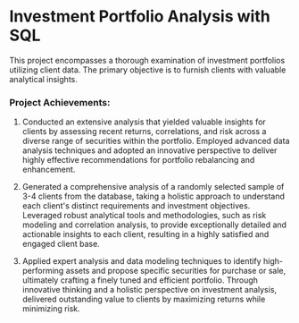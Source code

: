 # Investment Portfolio Analysis with SQL

This project encompasses a thorough examination of investment portfolios utilizing client data. The primary objective is to furnish clients with valuable analytical insights.

### Project Achievements:

1. Conducted an extensive analysis that yielded valuable insights for clients by assessing recent returns, correlations, and risk across a diverse range of securities within the portfolio. Employed advanced data analysis techniques and adopted an innovative perspective to deliver highly effective recommendations for portfolio rebalancing and enhancement.

2. Generated a comprehensive analysis of a randomly selected sample of 3-4 clients from the database, taking a holistic approach to understand each client's distinct requirements and investment objectives. Leveraged robust analytical tools and methodologies, such as risk modeling and correlation analysis, to provide exceptionally detailed and actionable insights to each client, resulting in a highly satisfied and engaged client base.

3. Applied expert analysis and data modeling techniques to identify high-performing assets and propose specific securities for purchase or sale, ultimately crafting a finely tuned and efficient portfolio. Through innovative thinking and a holistic perspective on investment analysis, delivered outstanding value to clients by maximizing returns while minimizing risk.
